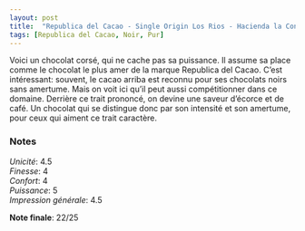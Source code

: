 ```yaml
---
layout: post
title:  "Republica del Cacao - Single Origin Los Rios - Hacienda la Concepcion - 85% Fine Cacao"
tags: [Republica del Cacao, Noir, Pur] 
---
```



Voici un chocolat corsé, qui ne cache pas sa puissance. Il assume sa place comme le chocolat le plus amer de la marque Republica del Cacao. C’est intéressant: souvent, le cacao arriba est reconnu pour ses chocolats noirs sans amertume. Mais on voit ici qu’il peut aussi compétitionner dans ce domaine. Derrière ce trait prononcé, on devine une saveur d’écorce et de café.
Un chocolat qui se distingue donc par son intensité et son amertume, pour ceux qui aiment ce trait caractère. 

### Notes

_Unicité_: 4.5  
_Finesse_: 4  
_Confort_: 4  
_Puissance_: 5  
_Impression générale_: 4.5

**Note finale**: 22/25